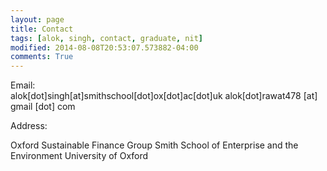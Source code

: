 ```yaml
---
layout: page
title: Contact
tags: [alok, singh, contact, graduate, nit]
modified: 2014-08-08T20:53:07.573882-04:00
comments: True
---
```


Email:  
alok[dot]singh[at]smithschool[dot]ox[dot]ac[dot]uk
alok[dot]rawat478 [at] gmail [dot] com  

Address:  

Oxford Sustainable Finance Group
Smith School of Enterprise and the Environment
University of Oxford
